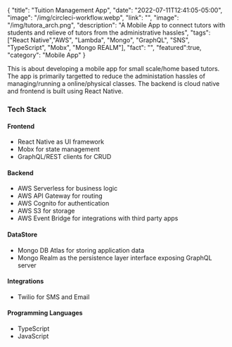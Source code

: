 {
"title": "Tuition Management App",
"date": "2022-07-11T12:41:05-05:00",
"image": "/img/circleci-workflow.webp",
"link": "",
"image": "/img/tutora_arch.png",
"description": "A Mobile App to connect tutors with students and relieve of tutors from the administrative hassles",
"tags": ["React Native","AWS", "Lambda", "Mongo", "GraphQL", "SNS", "TypeScript", "Mobx", "Mongo REALM"],
"fact": "",
"featured":true,
"category": "Mobile App"
}

This is about developing a mobile app for small scale/home based tutors. The app is primarily targetted to reduce the administation hassles of managing/running a online/physical classes. The backend is cloud native and frontend is built using React Native.

### Tech Stack

#### Frontend

- React Native as UI framework
- Mobx for state management
- GraphQL/REST clients for CRUD

#### Backend

- AWS Serverless for business logic
- AWS API Gateway for routing
- AWS Cognito for authentication
- AWS S3 for storage
- AWS Event Bridge for integrations with third party apps

#### DataStore

- Mongo DB Atlas for storing application data
- Mongo Realm as the persistence layer interface exposing GraphQL server

#### Integrations

- Twilio for SMS and Email

#### Programming Languages

- TypeScript
- JavaScript

